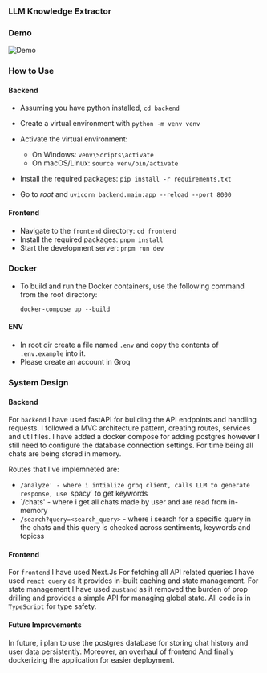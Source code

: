 ### LLM Knowledge Extractor

### Demo

<img src="./assets/demo.gif" alt="Demo" />

### How to Use

#### Backend

- Assuming you have python installed, `cd backend`
- Create a virtual environment with `python -m venv venv`
- Activate the virtual environment:
  - On Windows: `venv\Scripts\activate`
  - On macOS/Linux: `source venv/bin/activate`
- Install the required packages: `pip install -r requirements.txt`

- Go to _root_ and `uvicorn backend.main:app --reload --port 8000`

#### Frontend

- Navigate to the `frontend` directory: `cd frontend`
- Install the required packages: `pnpm install`
- Start the development server: `pnpm run dev`

### Docker

- To build and run the Docker containers, use the following command from the root directory:
  ```
  docker-compose up --build
  ```

#### ENV

- In root dir create a file named `.env` and copy the contents of `.env.example` into it.
- Please create an account in Groq

### System Design

#### Backend

For `backend` I have used fastAPI for building the API endpoints and handling requests. I followed a MVC architecture pattern, creating routes, services and util files.
I have added a docker compose for adding postgres however I still need to configure the database connection settings.
For time being all chats are being stored in memory.

Routes that I've implemneted are:

- `/analyze' - where i intialize groq client, calls LLM to generate response, use `spacy` to get keywords
- `/chats' - where i get all chats made by user and are read from in-memory
- `/search?query=<search_query>` - where i search for a specific query in the chats and this query is checked across sentiments, keywords and topicss

#### Frontend

For `frontend` I have used Next.Js For fetching all API related queries I have used `react query` as it provides in-built caching and state management.
For state management I have used `zustand` as it removed the burden of prop drilling and provides a simple API for managing global state. All code is in `TypeScript` for type safety.

#### Future Improvements

In future, i plan to use the postgres database for storing chat history and user data persistently.
Moreover, an overhaul of frontend
And finally dockerizing the application for easier deployment.
